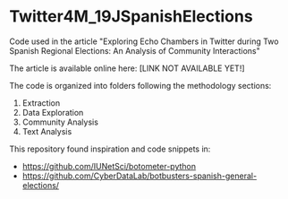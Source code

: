 # Twitter4M_19JSpanishElections
Code used in the article "Exploring Echo Chambers in Twitter during Two Spanish Regional Elections: An Analysis of Community Interactions"

The article is available online here: [LINK NOT AVAILABLE YET!]

The code is organized into folders following the methodology sections:
1) Extraction
2) Data Exploration
3) Community Analysis
4) Text Analysis

This repository found inspiration and code snippets in:
- https://github.com/IUNetSci/botometer-python
- https://github.com/CyberDataLab/botbusters-spanish-general-elections/
